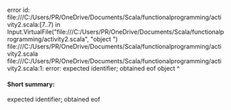 error id: file:///C:/Users/PR/OneDrive/Documents/Scala/functionalprogramming/activity2.scala:[7..7) in Input.VirtualFile("file:///C:/Users/PR/OneDrive/Documents/Scala/functionalprogramming/activity2.scala", "object ")
file:///C:/Users/PR/OneDrive/Documents/Scala/functionalprogramming/activity2.scala
file:///C:/Users/PR/OneDrive/Documents/Scala/functionalprogramming/activity2.scala:1: error: expected identifier; obtained eof
object 
       ^
#### Short summary: 

expected identifier; obtained eof